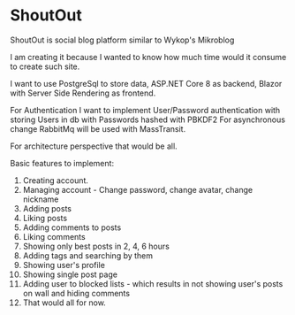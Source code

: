 # ShoutOut
ShoutOut is social blog platform similar to Wykop's Mikroblog

I am creating it because I wanted to know how much time would it consume to create such site.

I want to use PostgreSql to store data, ASP.NET Core 8 as backend, Blazor with Server Side Rendering as frontend.

For Authentication I want to implement User/Password authentication with storing Users in db with Passwords hashed with PBKDF2
For asynchronous change RabbitMq will be used with MassTransit.

For architecture perspective that would be all.

Basic features to implement:

1. Creating account.
2. Managing account - Change password, change avatar, change nickname 
3. Adding posts
4. Liking posts
5. Adding comments to posts
6. Liking comments
7. Showing only best posts in 2, 4, 6 hours
8. Adding tags and searching by them
9. Showing user's profile
10. Showing single post page
11. Adding user to blocked lists - which results in not showing user's posts on wall and hiding comments
12. That would all for now.
